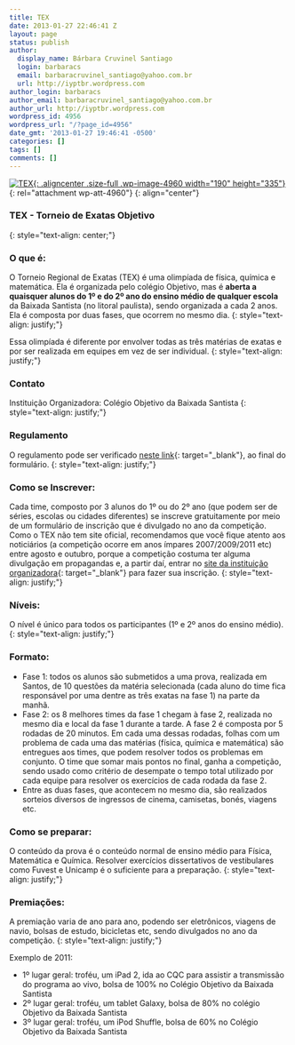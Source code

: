 ```yaml
---
title: TEX
date: 2013-01-27 22:46:41 Z
layout: page
status: publish
author:
  display_name: Bárbara Cruvinel Santiago
  login: barbaracs
  email: barbaracruvinel_santiago@yahoo.com.br
  url: http://iyptbr.wordpress.com
author_login: barbaracs
author_email: barbaracruvinel_santiago@yahoo.com.br
author_url: http://iyptbr.wordpress.com
wordpress_id: 4956
wordpress_url: "/?page_id=4956"
date_gmt: '2013-01-27 19:46:41 -0500'
categories: []
tags: []
comments: []
---
```


[![TEX](/wp-content/uploads/2013/01/TEX.png){: .aligncenter .size-full .wp-image-4960 width="190" height="335"}](/estaduaisregionais/sp/tex/tex/){: rel="attachment wp-att-4960"}
{: align="center"}



 ### TEX - Torneio de Exatas Objetivo
{: style="text-align: center;"}



 ### O que é:



 O Torneio Regional de Exatas (TEX) é uma olimpíada de física, química e matemática. Ela é organizada pelo colégio Objetivo, mas é **aberta a quaisquer alunos do 1º e do 2º ano do ensino médio de qualquer escola** da
Baixada Santista (no litoral paulista), sendo organizada a cada 2 anos. Ela é composta por duas fases, que ocorrem no mesmo dia.
{: style="text-align: justify;"}



 Essa olimpíada é diferente por envolver todas as três matérias de exatas e por ser realizada em equipes em vez de ser individual.
{: style="text-align: justify;"}



 ### Contato



 Instituição Organizadora: Colégio Objetivo da Baixada Santista
{: style="text-align: justify;"}



 ### Regulamento



 O regulamento pode ser verificado [neste link][1]{: target="_blank"}, ao final do formulário.
{: style="text-align: justify;"}



 ### Como se Inscrever:



 Cada time, composto por 3 alunos do 1º ou do 2º ano (que podem ser de séries, escolas ou cidades diferentes) se inscreve gratuitamente por meio de um formulário de inscrição que é divulgado no ano da competição. Como o
TEX não tem site oficial, recomendamos que você fique atento aos noticiários (a competição ocorre em anos ímpares 2007/2009/2011 etc) entre agosto e outubro, porque a competição costuma ter alguma divulgação em
propagandas e, a partir daí, entrar no [site da instituição organizadora][2]{: target="_blank"} para fazer sua inscrição.
{: style="text-align: justify;"}



 ### Níveis:



 O nível é único para todos os participantes (1º e 2º anos do ensino médio).
{: style="text-align: justify;"}



 ### Formato:



 * Fase 1: todos os alunos são submetidos a uma prova, realizada em Santos, de 10 questões da matéria selecionada (cada aluno do time fica responsável por uma dentre as três exatas na fase 1) na parte da manhã. 
* Fase 2: os 8 melhores times da fase 1 chegam à fase 2, realizada no mesmo dia e local da fase 1 durante a tarde. A fase 2 é composta por 5 rodadas de 20 minutos. Em cada uma dessas rodadas, folhas com um problema de
  cada uma das matérias (física, química e matemática) são entregues aos times, que podem resolver todos os problemas em conjunto. O time que somar mais pontos no final, ganha a competição, sendo usado como critério de
  desempate o tempo total utilizado por cada equipe para resolver os exercícios de cada rodada da fase 2.
* Entre as duas fases, que acontecem no mesmo dia, são realizados sorteios diversos de ingressos de cinema, camisetas, bonés, viagens etc.
  



 ### Como se preparar:



 O conteúdo da prova é o conteúdo normal de ensino médio para Física, Matemática e Química. Resolver exercícios dissertativos de vestibulares como Fuvest e Unicamp é o suficiente para a preparação.
{: style="text-align: justify;"}



 ### Premiações:



 A premiação varia de ano para ano, podendo ser eletrônicos, viagens de navio, bolsas de estudo, bicicletas etc, sendo divulgados no ano da competição.
{: style="text-align: justify;"}

  
Exemplo de 2011:

 * 1º lugar geral: troféu, um iPad 2, ida ao CQC para assistir a transmissão do programa ao vivo, bolsa de 100% no Colégio Objetivo da Baixada Santista
* 2º lugar geral: troféu, um tablet Galaxy, bolsa de 80% no colégio Objetivo da Baixada Santista
* 3º lugar geral: troféu, um iPod Shuffle, bolsa de 60% no Colégio Objetivo da Baixada Santista
  

  
&nbsp;

 

[1]: http://www.objetivoportal.com.br/tex/cadastro.asp?muda=1&amp;unidade=2 "Regulamento - TEX"
[2]: http://www.objetivoportal.com.br/inicial.asp "Site do Colégio Objetivo da Baixada Santista"
